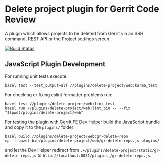 # Delete project plugin for Gerrit Code Review

A plugin which allows projects to be deleted from Gerrit via an SSH command,
REST API or the Project settings screen.

[![Build Status](https://gerrit-ci.gerritforge.com/view/Plugins-master/job/plugin-delete-project-bazel-master/badge/icon
)](https://gerrit-ci.gerritforge.com/view/Plugins-master/job/plugin-delete-project-bazel-master/)

## JavaScript Plugin Development

For running unit tests execute:

    bazel test --test_output=all //plugins/delete-project/web:karma_test

For checking or fixing eslint formatter problems run:

    bazel test //plugins/delete-project/web:lint_test
    bazel run //plugins/delete-project/web:lint_bin -- --fix "$(pwd)/plugins/delete-project/web"

For testing the plugin with
[Gerrit FE Dev Helper](https://gerrit.googlesource.com/gerrit-fe-dev-helper/)
build the JavaScript bundle and copy it to the `plugins/` folder:

    bazel build //plugins/delete-project/web:gr-delete-repo
    cp -f bazel-bin/plugins/delete-project/web/gr-delete-repo.js plugins/

and let the Dev Helper redirect from `.+/plugins/delete-project/static/gr-delete-repo.js` to
`http://localhost:8081/plugins_/gr-delete-repo.js`.

